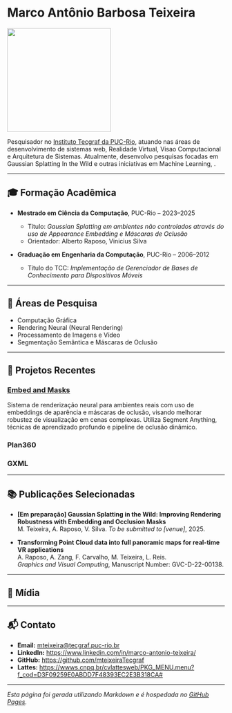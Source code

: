 # Marco Antônio Barbosa Teixeira
<img src="https://github.com/user-attachments/assets/1e8c52de-e853-4fcc-9424-f0e8aab0f9d9" height="240">

<link rel="stylesheet" href="/assets/css/style.css">


Pesquisador no [Instituto Tecgraf da PUC-Rio](https://www.tecgraf.puc-rio.br/), atuando nas áreas de desenvolvimento de sistemas web, Realidade Virtual, Visao Computacional e Arquitetura de Sistemas. 
Atualmente, desenvolvo pesquisas focadas em Gaussian Splatting In the Wild e outras iniciativas em Machine Learning, .

---

## 🎓 Formação Acadêmica

- **Mestrado em Ciência da Computação**, PUC-Rio – 2023–2025
  - Título: *Gaussian Splatting em ambientes não controlados através do uso de Appearance Embedding e Máscaras de Oclusão*
  - Orientador: Alberto Raposo, Vinicius Silva

- **Graduação em Engenharia da Computação**, PUC-Rio – 2006–2012
  - Título do TCC: *Implementação de Gerenciador de Bases de Conhecimento para Dispositivos Móveis*

---

## 🧪 Áreas de Pesquisa

- Computação Gráfica
- Rendering Neural (Neural Rendering)
- Processamento de Imagens e Vídeo
- Segmentação Semântica e Máscaras de Oclusão

---

## 📁 Projetos Recentes

### [Embed and Masks](https://mteixeiratecgraf.github.io/Embed-n-Masks/) 
Sistema de renderização neural para ambientes reais com uso de embeddings de aparência e máscaras de oclusão, visando melhorar robustez de visualização em cenas complexas. Utiliza Segment Anything, técnicas de aprendizado profundo e pipeline de oclusão dinâmico.

### Plan360
<!--Descrição breve do projeto, destacando objetivos, tecnologias utilizadas e resultados alcançados.-->

### GXML
<!--Descrição breve do projeto, destacando objetivos, tecnologias utilizadas e resultados alcançados.-->

---

## 📚 Publicações Selecionadas

- **[Em preparação] Gaussian Splatting in the Wild: Improving Rendering Robustness with Embedding and Occlusion Masks**  
  M. Teixeira, A. Raposo, V. Silva. *To be submitted to [venue]*, 2025.

- **Transforming Point Cloud data into full panoramic maps for real-time VR applications**  
  A. Raposo, A. Zang, F. Carvalho, M. Teixeira, L. Reis.  
  *Graphics and Visual Computing*, Manuscript Number: GVC-D-22-00138.

---

## 🎥 Mídia

<!--
- [Título do Vídeo 1]  
  [Descrição breve]. [Link para o vídeo]

- [Título do Vídeo 2]  
  [Descrição breve]. [Link para o vídeo]
-->
---

## 📬 Contato

- **Email:** mteixeira@tecgraf.puc-rio.br
- **LinkedIn:** https://www.linkedin.com/in/marco-antonio-teixeira/
- **GitHub:** https://github.com/mteixeiraTecgraf
- **Lattes:** https://wwws.cnpq.br/cvlattesweb/PKG_MENU.menu?f_cod=D3F09259E0ABDD7F48393EC2E3B318CA#

---

*Esta página foi gerada utilizando Markdown e é hospedada no [GitHub Pages](https://pages.github.com/).*
